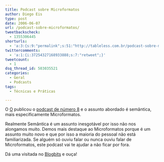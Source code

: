 ```yaml
---
title: Podcast sobre Microformatos
author: Diego Eis
type: post
date: 2006-06-07
url: /podcast-sobre-microformatos/
tweetbackscheck:
  - 1355306445
shorturls:
  - 'a:3:{s:9:"permalink";s:51:"http://tableless.com.br/podcast-sobre-microformatos";s:7:"tinyurl";s:26:"http://tinyurl.com/3zkn4tc";s:4:"isgd";s:19:"http://is.gd/mbnXZ7";}'
twittercomments:
  - 'a:1:{i:37254327168933888;s:7:"retweet";}'
tweetcount:
  - 1
dsq_thread_id: 503035521
categories:
  - Geral
  - Podcasts
tags:
  - Técnicas e Práticas

---
```

O [O][1] publicou o [podcast de número 8][2] e o assunto abordado é semântica, mais especificamente Microformatos.

Realmente Semântica é um assunto inesgotável por isso não nos alongamos muito. Demos mais destaque ao Microformatos porque é um assunto muito novo e que por isso a maioria do pessoal não está familiarizada. Se alguém só ouviu falar ou nunca ouviu falar de Microformatos, este podcast vai te ajudar a não ficar por fora.

Dá uma visitada no [Blogbits][1] e ouça!

 [1]: http://blogbits.com.br/
 [2]: http://blogbits.com.br/arquivo/blogbits-podcast-8-microformatos-semantica-e-futuro